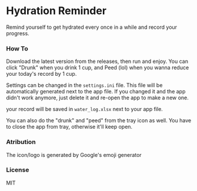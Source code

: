 # Hydration Reminder

Remind yourself to get hydrated every once in a while and record your progress.

### How To

Download the latest version from the releases, then run and enjoy. You can click
"Drunk" when you drink 1 cup, and Peed (lol) when you wanna reduce your today's record by 1 cup.

Settings can be changed in the `settings.ini` file. This file will be automatically generated next to the
app file. If you changed it and the app didn't work anymore, just delete it and re-open the app to make a
new one.

your record will be saved in `water_log.xlsx` next to your app file.

You can also do the "drunk" and "peed" from the tray icon as well. You have to close the app from tray, otherwise it'll keep open.

### Atribution

The icon/logo is generated by Google's emoji generator

### License

MIT